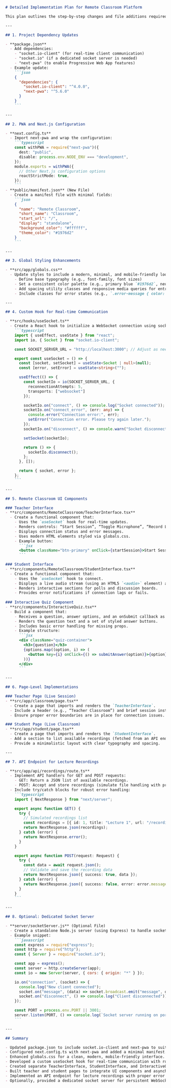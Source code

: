 ```markdown
# Detailed Implementation Plan for Remote Classroom Platform

This plan outlines the step-by-step changes and file additions required to build a low-bandwidth remote classroom platform optimized for rural students and resource-constrained institutes using free/open-source technologies.

---

## 1. Project Dependency Updates

- **package.json**
  - Add dependencies:
    - "socket.io-client" (for real-time client communication)
    - "socket.io" (if a dedicated socket server is needed)
    - "next-pwa" (to enable Progressive Web App features)
  - Example update:
    ```json
    {
      "dependencies": {
        "socket.io-client": "^4.0.0",
        "next-pwa": "^5.6.0"
      }
    }
    ```

---

## 2. PWA and Next.js Configuration

- **next.config.ts**
  - Import next-pwa and wrap the configuration:
    ```typescript
    const withPWA = require("next-pwa")({
      dest: "public",
      disable: process.env.NODE_ENV === "development",
    });
    module.exports = withPWA({
      // Other Next.js configuration options
      reactStrictMode: true,
    });
    ```
- **public/manifest.json** (New File)
  - Create a manifest file with minimal fields:
    ```json
    {
      "name": "Remote Classroom",
      "short_name": "Classroom",
      "start_url": "/",
      "display": "standalone",
      "background_color": "#ffffff",
      "theme_color": "#1976d2"
    }
    ```

---

## 3. Global Styling Enhancements

- **src/app/globals.css**
  - Update styles to include a modern, minimal, and mobile-friendly look:
    - Define base typography (e.g., font-family, font sizes)
    - Set a consistent color palette (e.g., primary blue `#1976d2`, neutral grays)
    - Add spacing utility classes and responsive media queries for entry-level smartphones
    - Include classes for error states (e.g., `.error-message { color: red; }`)

---

## 4. Custom Hook for Real-time Communication

- **src/hooks/useSocket.ts**
  - Create a React hook to initialize a WebSocket connection using socket.io-client:
    ```typescript
    import { useEffect, useState } from "react";
    import io, { Socket } from "socket.io-client";

    const SOCKET_SERVER_URL = "http://localhost:3000"; // Adjust as needed for deployment

    export const useSocket = () => {
      const [socket, setSocket] = useState<Socket | null>(null);
      const [error, setError] = useState<string>("");

      useEffect(() => {
        const socketIo = io(SOCKET_SERVER_URL, {
          reconnectionAttempts: 5,
          transports: ["websocket"]
        });

        socketIo.on("connect", () => console.log("Socket connected"));
        socketIo.on("connect_error", (err: any) => {
          console.error("Connection error:", err);
          setError("Connection error. Please try again later.");
        });
        socketIo.on("disconnect", () => console.warn("Socket disconnected"));

        setSocket(socketIo);

        return () => {
          socketIo.disconnect();
        };
      }, []);

      return { socket, error };
    };
    ```

---

## 5. Remote Classroom UI Components

### Teacher Interface
- **src/components/RemoteClassroom/TeacherInterface.tsx**
  - Create a functional component that:
    - Uses the `useSocket` hook for real-time updates.
    - Renders controls: “Start Session”, “Toggle Microphone”, “Record Lecture”, “End Session”.
    - Displays connection status and error messages.
    - Uses modern HTML elements styled via globals.css.
    - Example button:
      ```jsx
      <button className="btn-primary" onClick={startSession}>Start Session</button>
      ```

### Student Interface
- **src/components/RemoteClassroom/StudentInterface.tsx**
  - Create a functional component that:
    - Uses the `useSocket` hook to connect.
    - Displays a live audio stream (using an HTML5 `<audio>` element) and a simple chat panel.
    - Renders interactive sections for polls and discussion boards.
    - Provides error notifications if connection lags or fails.
  
### Interactive Quiz Component
- **src/components/InteractiveQuiz.tsx**
  - Build a component that:
    - Receives a question, answer options, and an onSubmit callback as props.
    - Renders the question text and a set of styled answer buttons.
    - Includes basic error handling for missing props.
    - Example structure:
      ```jsx
      <div className="quiz-container">
        <h3>{question}</h3>
        {options.map((option, i) => (
          <button key={i} onClick={() => submitAnswer(option)}>{option}</button>
        ))}
      </div>
      ```

---

## 6. Page-Level Implementations

### Teacher Page (Live Session)
- **src/app/classroom/page.tsx**
  - Create a page that imports and renders the `TeacherInterface`.
  - Include a header (e.g., “Teacher Classroom”) and brief session instructions.
  - Ensure proper error boundaries are in place for connection issues.

### Student Page (Live Classroom)
- **src/app/student/page.tsx**
  - Create a page that imports and renders the `StudentInterface`.
  - Add a section to list available recordings (fetched from an API endpoint) for asynchronous access.
  - Provide a minimalistic layout with clear typography and spacing.

---

## 7. API Endpoint for Lecture Recordings

- **src/app/api/recordings/route.ts**
  - Implement API handlers for GET and POST requests:
    - GET: Return a JSON list of available recordings.
    - POST: Accept and store recordings (simulate file handling with proper content-type checks).
  - Include try/catch blocks for robust error handling:
    ```typescript
    import { NextResponse } from "next/server";

    export async function GET() {
      try {
        // Simulated recordings list
        const recordings = [{ id: 1, title: "Lecture 1", url: "/recordings/lecture1.mp3" }];
        return NextResponse.json(recordings);
      } catch (error) {
        return NextResponse.error();
      }
    }

    export async function POST(request: Request) {
      try {
        const data = await request.json();
        // Validate and save the recording data
        return NextResponse.json({ success: true, data });
      } catch (error) {
        return NextResponse.json({ success: false, error: error.message }, { status: 500 });
      }
    }
    ```

---

## 8. Optional: Dedicated Socket Server

- **server/socketServer.js** (Optional File)
  - Create a standalone Node.js server (using Express) to handle socket connections if Next.js serverless functions cannot maintain persistent WebSocket connections.
  - Example snippet:
    ```javascript
    const express = require("express");
    const http = require("http");
    const { Server } = require("socket.io");

    const app = express();
    const server = http.createServer(app);
    const io = new Server(server, { cors: { origin: "*" } });

    io.on("connection", (socket) => {
      console.log("New client connected");
      socket.on("message", (data) => socket.broadcast.emit("message", data));
      socket.on("disconnect", () => console.log("Client disconnected"));
    });

    const PORT = process.env.PORT || 3001;
    server.listen(PORT, () => console.log(`Socket server running on port ${PORT}`));
    ```

---

## Summary

- Updated package.json to include socket.io-client and next-pwa to suit low-bandwidth real-time needs.
- Configured next.config.ts with next-pwa and added a minimal manifest.json.
- Enhanced globals.css for a clean, modern, mobile-friendly interface.
- Developed a custom useSocket hook for real-time communication with robust error handling.
- Created separate TeacherInterface, StudentInterface, and InteractiveQuiz components for live sessions and interactivity.
- Built teacher and student pages to integrate UI components and asynchronous lecture recordings.
- Implemented an API endpoint for lecture recordings with proper error management.
- Optionally, provided a dedicated socket server for persistent WebSocket handling.
